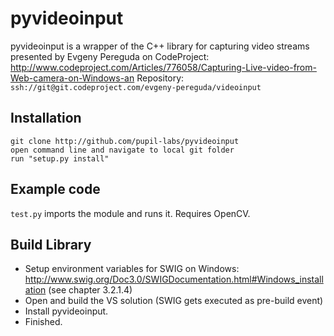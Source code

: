 pyvideoinput
============

pyvideoinput is a wrapper of the C++ library for capturing video streams presented by Evgeny Pereguda on CodeProject:
http://www.codeproject.com/Articles/776058/Capturing-Live-video-from-Web-camera-on-Windows-an Repository: `ssh://git@git.codeproject.com/evgeny-pereguda/videoinput`


## Installation

    git clone http://github.com/pupil-labs/pyvideoinput
    open command line and navigate to local git folder
    run "setup.py install"


## Example code

`test.py` imports the module and runs it. Requires OpenCV.

## Build Library

* Setup environment variables for SWIG on Windows: http://www.swig.org/Doc3.0/SWIGDocumentation.html#Windows_installation (see chapter 3.2.1.4)
* Open and build the VS solution (SWIG gets executed as pre-build event)
* Install pyvideoinput.
* Finished.
